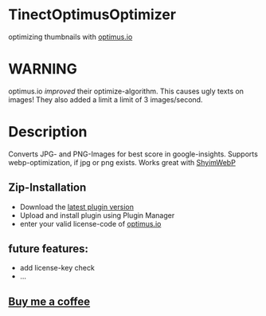 # TinectOptimusOptimizer
optimizing thumbnails with [optimus.io](https://optimus.io/)

# WARNING
optimus.io _improved_ their optimize-algorithm. This causes ugly texts on images!
They also added a limit a limit of 3 images/second.


# Description

Converts JPG- and PNG-Images for best score in google-insights.
Supports webp-optimization, if jpg or png exists.
Works great with [ShyimWebP](https://github.com/shyim/shyimwebp)

## Zip-Installation

* Download the [latest plugin version](https://github.com/tinect/TinectOptimusOptimizer/releases/latest/)
* Upload and install plugin using Plugin Manager
* enter your valid license-code of [optimus.io](https://optimus.io/)

## future features:
* add license-key check
* ...

## [Buy me a coffee](https://www.paypal.me/tinect/)